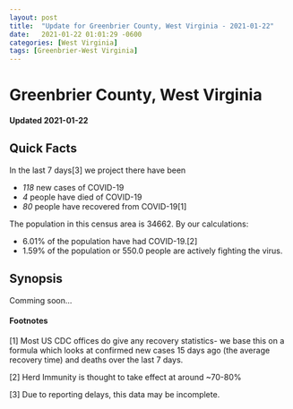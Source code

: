 ```yaml
---
layout: post
title:  "Update for Greenbrier County, West Virginia - 2021-01-22"
date:   2021-01-22 01:01:29 -0600
categories: [West Virginia]
tags: [Greenbrier-West Virginia]
---
```


# Greenbrier County, West Virginia
#### Updated 2021-01-22

## Quick Facts

In the last 7 days[3] we project there have been
- *118* new cases of COVID-19
- *4* people have died of COVID-19
- *80* people have recovered from COVID-19[1]

The population in this census area is 34662. By our calculations:
- 6.01% of the population have had COVID-19.[2]
- 1.59% of the population or 550.0 people are actively fighting the virus.

## Synopsis

Comming soon...


#### Footnotes

[1] Most US CDC offices do give any recovery statistics- we base this on a formula which looks at confirmed new cases
15 days ago (the average recovery time) and deaths over the last 7 days.

[2] Herd Immunity is thought to take effect at around ~70-80%

[3] Due to reporting delays, this data may be incomplete.
 
    